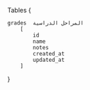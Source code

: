 Tables
{

    grades  المراحل الدراسية
        [
            id
            name
            notes
            created_at
            updated_at
        ]

}
